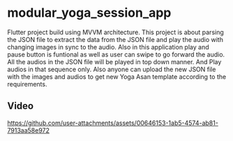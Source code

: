 # modular_yoga_session_app

Flutter project build using MVVM architecture. 
This project is about parsing the JSON file to extract the data from the JSON file and play the audio with changing images in sync to the audio. 
Also in this application play and pause button is funtional as well as user can swipe to go forward the audio. 
All the audios in the JSON file will be played in top down manner.
And Play audios in that sequence only.
Also anyone can upload the new JSON file with the images and audios to get new Yoga Asan template according to the requirements.





## Video
https://github.com/user-attachments/assets/00646153-1ab5-4574-ab81-7913aa58e972
